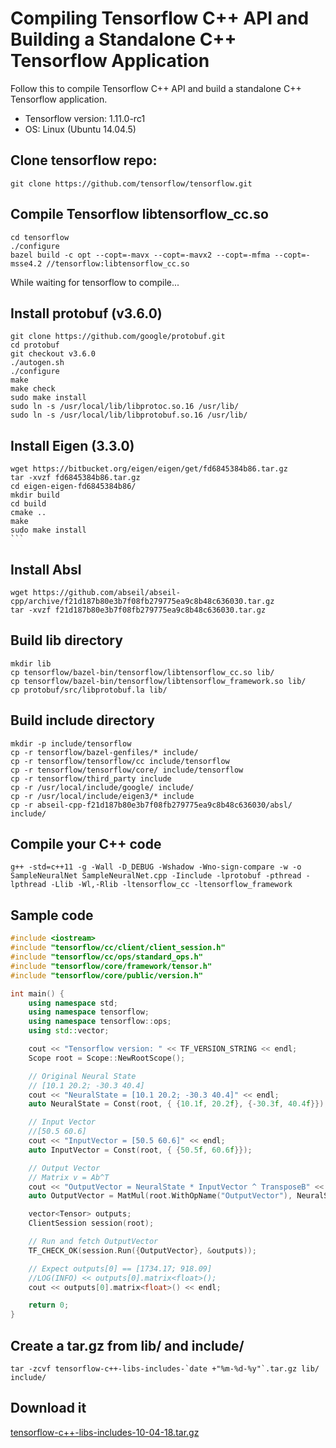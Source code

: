 # Compiling Tensorflow C++ API and Building a Standalone C++ Tensorflow Application
Follow this to compile Tensorflow C++ API and build a standalone C++ Tensorflow application.
- Tensorflow  version: 1.11.0-rc1
- OS: Linux (Ubuntu 14.04.5)

## Clone tensorflow repo:
```console
git clone https://github.com/tensorflow/tensorflow.git
```
## Compile Tensorflow libtensorflow_cc.so
```console
cd tensorflow
./configure
bazel build -c opt --copt=-mavx --copt=-mavx2 --copt=-mfma --copt=-msse4.2 //tensorflow:libtensorflow_cc.so
```
While waiting for tensorflow to compile...

## Install protobuf (v3.6.0)
```console
git clone https://github.com/google/protobuf.git
cd protobuf
git checkout v3.6.0
./autogen.sh
./configure
make
make check
sudo make install
sudo ln -s /usr/local/lib/libprotoc.so.16 /usr/lib/
sudo ln -s /usr/local/lib/libprotobuf.so.16 /usr/lib/
```
## Install Eigen (3.3.0)
```console
wget https://bitbucket.org/eigen/eigen/get/fd6845384b86.tar.gz
tar -xvzf fd6845384b86.tar.gz
cd eigen-eigen-fd6845384b86/
mkdir build
cd build
cmake ..
make
sudo make install                                                                                           ```
```
## Install Absl 
```console
wget https://github.com/abseil/abseil-cpp/archive/f21d187b80e3b7f08fb279775ea9c8b48c636030.tar.gz
tar -xvzf f21d187b80e3b7f08fb279775ea9c8b48c636030.tar.gz
```
## Build lib directory
```console
mkdir lib
cp tensorflow/bazel-bin/tensorflow/libtensorflow_cc.so lib/
cp tensorflow/bazel-bin/tensorflow/libtensorflow_framework.so lib/
cp protobuf/src/libprotobuf.la lib/
```
## Build include directory
```console
mkdir -p include/tensorflow
cp -r tensorflow/bazel-genfiles/* include/
cp -r tensorflow/tensorflow/cc include/tensorflow
cp -r tensorflow/tensorflow/core/ include/tensorflow
cp -r tensorflow/third_party include
cp -r /usr/local/include/google/ include/
cp -r /usr/local/include/eigen3/* include
cp -r abseil-cpp-f21d187b80e3b7f08fb279775ea9c8b48c636030/absl/ include/
```
## Compile your C++ code 
```console
g++ -std=c++11 -g -Wall -D_DEBUG -Wshadow -Wno-sign-compare -w -o SampleNeuralNet SampleNeuralNet.cpp -Iinclude -lprotobuf -pthread -lpthread -Llib -Wl,-Rlib -ltensorflow_cc -ltensorflow_framework
```
## Sample code
```cpp
#include <iostream>
#include "tensorflow/cc/client/client_session.h"
#include "tensorflow/cc/ops/standard_ops.h"
#include "tensorflow/core/framework/tensor.h"
#include "tensorflow/core/public/version.h"

int main() {
    using namespace std;
    using namespace tensorflow;
    using namespace tensorflow::ops;
    using std::vector;

    cout << "Tensorflow version: " << TF_VERSION_STRING << endl;
    Scope root = Scope::NewRootScope();

    // Original Neural State
    // [10.1 20.2; -30.3 40.4]
    cout << "NeuralState = [10.1 20.2; -30.3 40.4]" << endl;
    auto NeuralState = Const(root, { {10.1f, 20.2f}, {-30.3f, 40.4f}});

    // Input Vector
    //[50.5 60.6]
    cout << "InputVector = [50.5 60.6]" << endl;
    auto InputVector = Const(root, { {50.5f, 60.6f}});

    // Output Vector
    // Matrix v = Ab^T
    cout << "OutputVector = NeuralState * InputVector ^ TransposeB" << endl;
    auto OutputVector = MatMul(root.WithOpName("OutputVector"), NeuralState, InputVector, MatMul::TransposeB(true));

    vector<Tensor> outputs;
    ClientSession session(root);

    // Run and fetch OutputVector
    TF_CHECK_OK(session.Run({OutputVector}, &outputs));

    // Expect outputs[0] == [1734.17; 918.09]
    //LOG(INFO) << outputs[0].matrix<float>();
    cout << outputs[0].matrix<float>() << endl;

    return 0;
}
```
## Create a tar.gz from lib/ and include/
```console
tar -zcvf tensorflow-c++-libs-includes-`date +"%m-%d-%y"`.tar.gz lib/ include/
```
## Download it 
<a href="https://github.com/davidzeno/Compile-Tensorflow-CPP-API/releases/download/v1.0/tensorflow-c++-libs-includes-10-04-18.tar.gz">tensorflow-c++-libs-includes-10-04-18.tar.gz</a>
